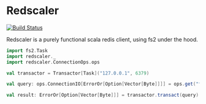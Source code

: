 Redscaler
=========

[![Build Status](https://travis-ci.org/agustafson/redscaler.svg?branch=master)](https://travis-ci.org/agustafson/redscaler)

Redscaler is a purely functional scala redis client, using fs2 under the hood.

```scala
import fs2.Task
import redscaler._
import redscaler.ConnectionOps.ops

val transactor = Transactor[Task]("127.0.0.1", 6379)

val query: ops.ConnectionIO[ErrorOr[Option[Vector[Byte]]]] = ops.get("foo")

val result: ErrorOr[Option[Vector[Byte]]] = transactor.transact(query).unsafeRun()
```

